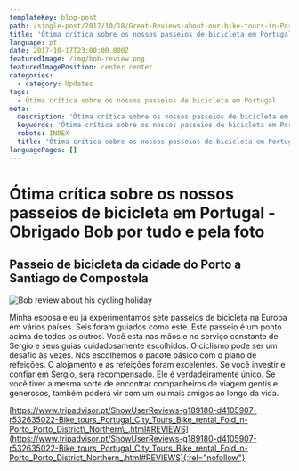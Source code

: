 ```yaml
---
templateKey: blog-post
path: /single-post/2017/10/18/Great-Reviews-about-our-bike-tours-in-Portugal-pt
title: 'Ótima crítica sobre os nossos passeios de bicicleta em Portugal '
language: pt
date: 2017-10-17T23:00:00.000Z
featuredImage: /img/bob-review.png
featuredImagePosition: center center
categories:
  - category: Updates
tags:
  - Ótima crítica sobre os nossos passeios de bicicleta em Portugal
meta:
  description: 'Ótima crítica sobre os nossos passeios de bicicleta em Portugal '
  keywords: 'Ótima crítica sobre os nossos passeios de bicicleta em Portugal '
  robots: INDEX
  title: 'Ótima crítica sobre os nossos passeios de bicicleta em Portugal '
languagePages: []
---
```

# Ótima crítica sobre os nossos passeios de bicicleta em Portugal - Obrigado Bob por tudo e pela foto

## Passeio de bicicleta da cidade do Porto a Santiago de Compostela

![Bob review about his cycling holiday](/img/bob-review.png "Bob review about his cycling holiday")

Minha esposa e eu já experimentamos sete passeios de bicicleta na Europa em vários países. Seis foram guiados como este. Este passeio é um ponto acima de todos os outros. Você está nas mãos e no serviço constante de Sergio e seus guias cuidadosamente escolhidos. O ciclismo pode ser um desafio às vezes. Nós escolhemos o pacote básico com o plano de refeições. O alojamento e as refeições foram excelentes. Se você investir e confiar em Sergio, será recompensado. Ele é verdadeiramente único. Se você tiver a mesma sorte de encontrar companheiros de viagem gentis e generosos, também poderá vir com um ou mais amigos ao longo da vida.

[https://www.tripadvisor.pt/ShowUserReviews-g189180-d4105907-r532635022-Bike_tours_Portugal_City_Tours_Bike_rental_Fold_n-Porto_Porto_District\_Northern\_.html#REVIEWS](https://www.tripadvisor.pt/ShowUserReviews-g189180-d4105907-r532635022-Bike_tours_Portugal_City_Tours_Bike_rental_Fold_n-Porto_Porto_District_Northern_.html#REVIEWS){:rel="nofollow"}
